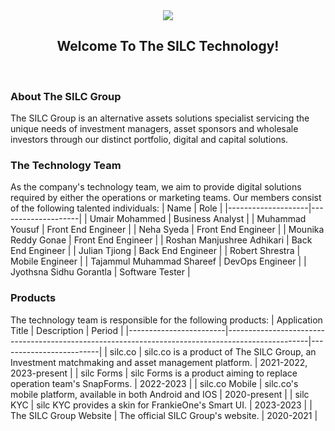 <div align="center">
  <img src="https://user-images.githubusercontent.com/53683415/235013829-3638c043-6155-454d-93f8-0b6c5b4ed9f3.png">
  <br>
  <h2>Welcome To The SILC Technology!</h2>
</div>

<br>

### About The SILC Group
The SILC Group is an alternative assets solutions specialist servicing the unique needs of investment managers, asset sponsors and wholesale investors through our distinct portfolio, digital and capital solutions.

### The Technology Team
As the company's technology team, we aim to provide digital solutions required by either the operations or marketing teams. Our members consist of the following talented individuals:
| Name               | Role               |
|--------------------|--------------------|
| Umair Mohammed     | Business Analyst   |
| Muhammad Yousuf    | Front End Engineer |
| Neha Syeda         | Front End Engineer |
| Mounika Reddy Gonae      | Front End Engineer |
| Roshan Manjushree Adhikari    | Back End Engineer  |
| Julian Tjiong      | Back End Engineer  |
| Robert Shrestra    | Mobile Engineer    |
| Tajammul Muhammad Shareef  | DevOps Engineer    |
| Jyothsna Sidhu Gorantla  | Software Tester    |

### Products
The technology team is responsible for the following products:
| Application Title      | Description                                                                                      | Period                  |
|------------------------|--------------------------------------------------------------------------------------------------|-------------------------|
| silc.co                | silc.co is a product of The SILC Group, an Investment matchmaking and asset management platform. | 2021-2022, 2023-present |
| silc Forms             | silc Forms is a product aiming to replace operation team's SnapForms.                            | 2022-2023               |
| silc.co Mobile         | silc.co's mobile platform, available in both Android and IOS                                     | 2020-present            |
| silc KYC               | silc KYC provides a skin for FrankieOne's Smart UI.                                              | 2023-2023               |
| The SILC Group Website | The official SILC Group's website.                                                               | 2020-2021               |

